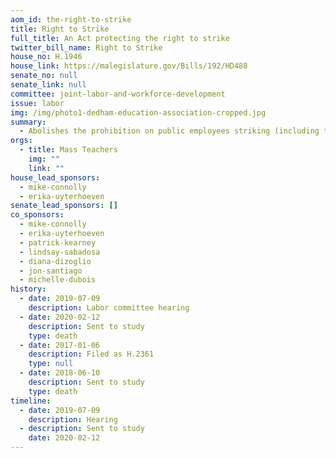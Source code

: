 ```yaml
---
aom_id: the-right-to-strike
title: Right to Strike
full_title: An Act protecting the right to strike
twitter_bill_name: Right to Strike
house_no: H.1946
house_link: https://malegislature.gov/Bills/192/HD488
senate_no: null
senate_link: null
committee: joint-labor-and-workforce-development
issue: labor
img: /img/photo1-dedham-education-association-cropped.jpg
summary:
  - Abolishes the prohibition on public employees striking (including teachers)
orgs:
  - title: Mass Teachers
    img: ""
    link: ""
house_lead_sponsors:
  - mike-connolly
  - erika-uyterhoeven
senate_lead_sponsors: []
co_sponsors:
  - mike-connolly
  - erika-uyterhoeven
  - patrick-kearney
  - lindsay-sabadosa
  - diana-dizoglio
  - jon-santiago
  - michelle-dubois
history:
  - date: 2019-07-09
    description: Labor committee hearing
  - date: 2020-02-12
    description: Sent to study
    type: death
  - date: 2017-01-06
    description: Filed as H.2361
    type: null
  - date: 2018-06-10
    description: Sent to study
    type: death
timeline:
  - date: 2019-07-09
    description: Hearing
  - description: Sent to study
    date: 2020-02-12
---
```


